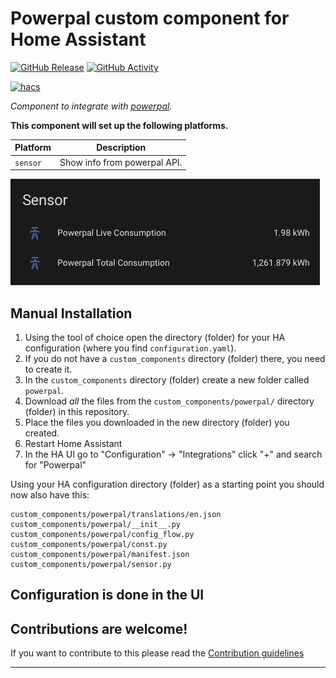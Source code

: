 # Powerpal custom component for Home Assistant

[![GitHub Release][releases-shield]][releases]
[![GitHub Activity][commits-shield]][commits]

[![hacs][hacsbadge]][hacs]

_Component to integrate with [powerpal][powerpal]._

**This component will set up the following platforms.**

Platform | Description
-- | --
`sensor` | Show info from powerpal API.

![example][exampleimg]

## Manual Installation

1. Using the tool of choice open the directory (folder) for your HA configuration (where you find `configuration.yaml`).
2. If you do not have a `custom_components` directory (folder) there, you need to create it.
3. In the `custom_components` directory (folder) create a new folder called `powerpal`.
4. Download _all_ the files from the `custom_components/powerpal/` directory (folder) in this repository.
5. Place the files you downloaded in the new directory (folder) you created.
6. Restart Home Assistant
7. In the HA UI go to "Configuration" -> "Integrations" click "+" and search for "Powerpal"

Using your HA configuration directory (folder) as a starting point you should now also have this:

```text
custom_components/powerpal/translations/en.json
custom_components/powerpal/__init__.py
custom_components/powerpal/config_flow.py
custom_components/powerpal/const.py
custom_components/powerpal/manifest.json
custom_components/powerpal/sensor.py
```

## Configuration is done in the UI

<!---->

## Contributions are welcome!

If you want to contribute to this please read the [Contribution guidelines](CONTRIBUTING.md)

***

[powerpal]: https://github.com/mindmelting/powerpal
[commits-shield]: https://img.shields.io/github/commit-activity/y/mindmelting/hass-powerpal.svg?style=for-the-badge
[commits]: https://github.com/mindmelting/hass-powerpal/commits/master
[hacs]: https://hacs.xyz
[hacsbadge]: https://img.shields.io/badge/HACS-Custom-orange.svg?style=for-the-badge
[releases-shield]: https://img.shields.io/github/release/mindmelting/hass-powerpal.svg?style=for-the-badge
[releases]: https://github.com/mindmelting/hass-powerpal/releases
[exampleimg]: example.png
